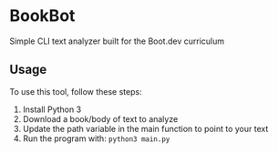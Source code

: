 # BookBot
Simple CLI text analyzer built for the Boot.dev curriculum

## Usage
To use this tool, follow these steps:
1. Install Python 3
2. Download a book/body of text to analyze
3. Update the path variable in the main function to point to your text
4. Run the program with:
`python3 main.py`